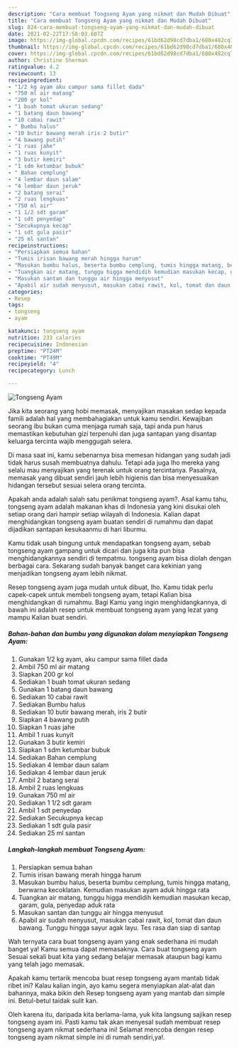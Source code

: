 ```yaml
---
description: "Cara membuat Tongseng Ayam yang nikmat dan Mudah Dibuat"
title: "Cara membuat Tongseng Ayam yang nikmat dan Mudah Dibuat"
slug: 824-cara-membuat-tongseng-ayam-yang-nikmat-dan-mudah-dibuat
date: 2021-02-22T17:58:03.607Z
image: https://img-global.cpcdn.com/recipes/61bd62d98cd7dba1/680x482cq70/tongseng-ayam-foto-resep-utama.jpg
thumbnail: https://img-global.cpcdn.com/recipes/61bd62d98cd7dba1/680x482cq70/tongseng-ayam-foto-resep-utama.jpg
cover: https://img-global.cpcdn.com/recipes/61bd62d98cd7dba1/680x482cq70/tongseng-ayam-foto-resep-utama.jpg
author: Christine Sherman
ratingvalue: 4.2
reviewcount: 13
recipeingredient:
- "1/2 kg ayam aku campur sama fillet dada"
- "750 ml air matang"
- "200 gr kol"
- "1 buah tomat ukuran sedang"
- "1 batang daun bawang"
- "10 cabai rawit"
- " Bumbu halus"
- "10 butir bawang merah iris 2 butir"
- "4 bawang putih"
- "1 ruas jahe"
- "1 ruas kunyit"
- "3 butir kemiri"
- "1 sdm ketumbar bubuk"
- " Bahan cemplung"
- "4 lembar daun salam"
- "4 lembar daun jeruk"
- "2 batang serai"
- "2 ruas lengkuas"
- "750 ml air"
- "1 1/2 sdt garam"
- "1 sdt penyedap"
- "Secukupnya kecap"
- "1 sdt gula pasir"
- "25 ml santan"
recipeinstructions:
- "Persiapkan semua bahan"
- "Tumis irisan bawang merah hingga harum"
- "Masukan bumbu halus, beserta bumbu cemplung, tumis hingga matang, berwarna kecoklatan. Kemudian masukan ayam aduk hingga rata"
- "Tuangkan air matang, tunggu higga mendidih kemudian masukan kecap, garam, gula, penyedap aduk rata"
- "Masukan santan dan tunggu air hingga menyusut"
- "Apabil air sudah menyusut, masukan cabai rawit, kol, tomat dan daun bawang. Tunggu hingga sayur agak layu. Tes rasa dan siap di santap"
categories:
- Resep
tags:
- tongseng
- ayam

katakunci: tongseng ayam 
nutrition: 233 calories
recipecuisine: Indonesian
preptime: "PT24M"
cooktime: "PT49M"
recipeyield: "4"
recipecategory: Lunch

---
```



![Tongseng Ayam](https://img-global.cpcdn.com/recipes/61bd62d98cd7dba1/680x482cq70/tongseng-ayam-foto-resep-utama.jpg)

Jika kita seorang yang hobi memasak, menyajikan masakan sedap kepada famili adalah hal yang membahagiakan untuk kamu sendiri. Kewajiban seorang ibu bukan cuma menjaga rumah saja, tapi anda pun harus memastikan kebutuhan gizi terpenuhi dan juga santapan yang disantap keluarga tercinta wajib menggugah selera.

Di masa  saat ini, kamu sebenarnya bisa memesan hidangan yang sudah jadi tidak harus susah membuatnya dahulu. Tetapi ada juga lho mereka yang selalu mau menyajikan yang terenak untuk orang tercintanya. Pasalnya, memasak yang dibuat sendiri jauh lebih higienis dan bisa menyesuaikan hidangan tersebut sesuai selera orang tercinta. 



Apakah anda adalah salah satu penikmat tongseng ayam?. Asal kamu tahu, tongseng ayam adalah makanan khas di Indonesia yang kini disukai oleh setiap orang dari hampir setiap wilayah di Indonesia. Kalian dapat menghidangkan tongseng ayam buatan sendiri di rumahmu dan dapat dijadikan santapan kesukaanmu di hari liburmu.

Kamu tidak usah bingung untuk mendapatkan tongseng ayam, sebab tongseng ayam gampang untuk dicari dan juga kita pun bisa menghidangkannya sendiri di tempatmu. tongseng ayam bisa diolah dengan berbagai cara. Sekarang sudah banyak banget cara kekinian yang menjadikan tongseng ayam lebih nikmat.

Resep tongseng ayam juga mudah untuk dibuat, lho. Kamu tidak perlu capek-capek untuk membeli tongseng ayam, tetapi Kalian bisa menghidangkan di rumahmu. Bagi Kamu yang ingin menghidangkannya, di bawah ini adalah resep untuk membuat tongseng ayam yang lezat yang mampu Kalian buat sendiri.

<!--inarticleads1-->

##### Bahan-bahan dan bumbu yang digunakan dalam menyiapkan Tongseng Ayam:

1. Gunakan 1/2 kg ayam, aku campur sama fillet dada
1. Ambil 750 ml air matang
1. Siapkan 200 gr kol
1. Sediakan 1 buah tomat ukuran sedang
1. Gunakan 1 batang daun bawang
1. Sediakan 10 cabai rawit
1. Sediakan  Bumbu halus
1. Sediakan 10 butir bawang merah, iris 2 butir
1. Siapkan 4 bawang putih
1. Siapkan 1 ruas jahe
1. Ambil 1 ruas kunyit
1. Gunakan 3 butir kemiri
1. Siapkan 1 sdm ketumbar bubuk
1. Sediakan  Bahan cemplung
1. Sediakan 4 lembar daun salam
1. Sediakan 4 lembar daun jeruk
1. Ambil 2 batang serai
1. Ambil 2 ruas lengkuas
1. Gunakan 750 ml air
1. Sediakan 1 1/2 sdt garam
1. Ambil 1 sdt penyedap
1. Sediakan Secukupnya kecap
1. Sediakan 1 sdt gula pasir
1. Sediakan 25 ml santan




<!--inarticleads2-->

##### Langkah-langkah membuat Tongseng Ayam:

1. Persiapkan semua bahan
1. Tumis irisan bawang merah hingga harum
1. Masukan bumbu halus, beserta bumbu cemplung, tumis hingga matang, berwarna kecoklatan. Kemudian masukan ayam aduk hingga rata
1. Tuangkan air matang, tunggu higga mendidih kemudian masukan kecap, garam, gula, penyedap aduk rata
1. Masukan santan dan tunggu air hingga menyusut
1. Apabil air sudah menyusut, masukan cabai rawit, kol, tomat dan daun bawang. Tunggu hingga sayur agak layu. Tes rasa dan siap di santap




Wah ternyata cara buat tongseng ayam yang enak sederhana ini mudah banget ya! Kamu semua dapat memasaknya. Cara buat tongseng ayam Sesuai sekali buat kita yang sedang belajar memasak ataupun bagi kamu yang telah jago memasak.

Apakah kamu tertarik mencoba buat resep tongseng ayam mantab tidak ribet ini? Kalau kalian ingin, ayo kamu segera menyiapkan alat-alat dan bahannya, maka bikin deh Resep tongseng ayam yang mantab dan simple ini. Betul-betul taidak sulit kan. 

Oleh karena itu, daripada kita berlama-lama, yuk kita langsung sajikan resep tongseng ayam ini. Pasti kamu tak akan menyesal sudah membuat resep tongseng ayam nikmat sederhana ini! Selamat mencoba dengan resep tongseng ayam nikmat simple ini di rumah sendiri,ya!.

